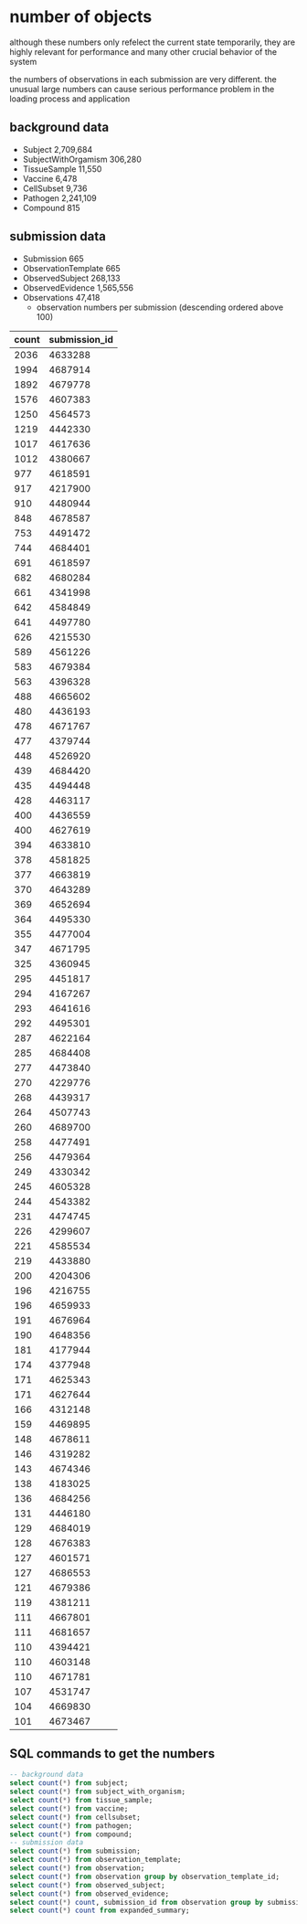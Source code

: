 # number of objects

although these numbers only refelect the current state temporarily, they are highly relevant for performance and many other crucial behavior of the system

the numbers of observations in each submission are very different. the unusual large numbers can cause serious performance problem in the loading process and application

## background data
* Subject 2,709,684
* SubjectWithOrgamism 306,280
* TissueSample 11,550
* Vaccine 6,478
* CellSubset 9,736
* Pathogen 2,241,109
* Compound 815

## submission data
* Submission 665
* ObservationTemplate 665
* ObservedSubject 268,133
* ObservedEvidence 1,565,556
* Observations 47,418
    * observation numbers per submission (descending ordered above 100)

| count | submission_id |
|-------|---------------|
|  2036 |       4633288 |
|  1994 |       4687914 |
|  1892 |       4679778 |
|  1576 |       4607383 |
|  1250 |       4564573 |
|  1219 |       4442330 |
|  1017 |       4617636 |
|  1012 |       4380667 |
|   977 |       4618591 |
|   917 |       4217900 |
|   910 |       4480944 |
|   848 |       4678587 |
|   753 |       4491472 |
|   744 |       4684401 |
|   691 |       4618597 |
|   682 |       4680284 |
|   661 |       4341998 |
|   642 |       4584849 |
|   641 |       4497780 |
|   626 |       4215530 |
|   589 |       4561226 |
|   583 |       4679384 |
|   563 |       4396328 |
|   488 |       4665602 |
|   480 |       4436193 |
|   478 |       4671767 |
|   477 |       4379744 |
|   448 |       4526920 |
|   439 |       4684420 |
|   435 |       4494448 |
|   428 |       4463117 |
|   400 |       4436559 |
|   400 |       4627619 |
|   394 |       4633810 |
|   378 |       4581825 |
|   377 |       4663819 |
|   370 |       4643289 |
|   369 |       4652694 |
|   364 |       4495330 |
|   355 |       4477004 |
|   347 |       4671795 |
|   325 |       4360945 |
|   295 |       4451817 |
|   294 |       4167267 |
|   293 |       4641616 |
|   292 |       4495301 |
|   287 |       4622164 |
|   285 |       4684408 |
|   277 |       4473840 |
|   270 |       4229776 |
|   268 |       4439317 |
|   264 |       4507743 |
|   260 |       4689700 |
|   258 |       4477491 |
|   256 |       4479364 |
|   249 |       4330342 |
|   245 |       4605328 |
|   244 |       4543382 |
|   231 |       4474745 |
|   226 |       4299607 |
|   221 |       4585534 |
|   219 |       4433880 |
|   200 |       4204306 |
|   196 |       4216755 |
|   196 |       4659933 |
|   191 |       4676964 |
|   190 |       4648356 |
|   181 |       4177944 |
|   174 |       4377948 |
|   171 |       4625343 |
|   171 |       4627644 |
|   166 |       4312148 |
|   159 |       4469895 |
|   148 |       4678611 |
|   146 |       4319282 |
|   143 |       4674346 |
|   138 |       4183025 |
|   136 |       4684256 |
|   131 |       4446180 |
|   129 |       4684019 |
|   128 |       4676383 |
|   127 |       4601571 |
|   127 |       4686553 |
|   121 |       4679386 |
|   119 |       4381211 |
|   111 |       4667801 |
|   111 |       4681657 |
|   110 |       4394421 |
|   110 |       4603148 |
|   110 |       4671781 |
|   107 |       4531747 |
|   104 |       4669830 |
|   101 |       4673467 |

## SQL commands to get the numbers

```sql
-- background data
select count(*) from subject;
select count(*) from subject_with_organism;
select count(*) from tissue_sample;
select count(*) from vaccine;
select count(*) from cellsubset;
select count(*) from pathogen;
select count(*) from compound;
-- submission data
select count(*) from submission;
select count(*) from observation_template;
select count(*) from observation;
select count(*) from observation group by observation_template_id;
select count(*) from observed_subject;
select count(*) from observed_evidence;
select count(*) count, submission_id from observation group by submission_id order by count desc;
select count(*) count from expanded_summary;
```